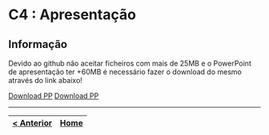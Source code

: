 # C4 : Apresentação

## Informação
Devido ao github não aceitar ficheiros com mais de 25MB e o PowerPoint de apresentação ter +60MB é necessário fazer o download do mesmo através do link abaixo!

 [Download PP](https://meocloud.pt/link/9792717c-7ce0-49af-bf6c-f7b10003fd2f/c4.odp/)
 <a href="https://meocloud.pt/link/9792717c-7ce0-49af-bf6c-f7b10003fd2f/c4.odp/" target="_blank">Download PP</a>
 

---
[< Anterior](c3.md) | [Home](https://github.com/TIWM-Grupo5-2020/Project)
:--- | :---: 